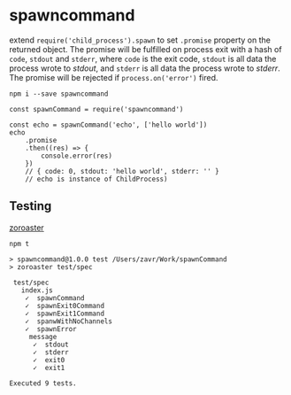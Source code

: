 # spawncommand

extend `require('child_process').spawn` to set `.promise` property
on the returned object. The promise will be fulfilled on process 
exit with a hash of `code`, `stdout` and `stderr`, where `code`
is the exit code, `stdout` is all data the process wrote to 
_stdout_, and `stderr` is all data the process wrote to _stderr_.
The promise will be rejected if `process.on('error')` fired.

```
npm i --save spawncommand
```

```
const spawnCommand = require('spawncommand')

const echo = spawnCommand('echo', ['hello world'])
echo
    .promise
    .then((res) => {
        console.error(res)
    })
    // { code: 0, stdout: 'hello world', stderr: '' }
    // echo is instance of ChildProcess)
```

## Testing

[zoroaster](https://www.npmjs.com/package/zoroaster)

```
npm t

> spawncommand@1.0.0 test /Users/zavr/Work/spawnCommand
> zoroaster test/spec

 test/spec
   index.js
    ✓  spawnCommand
    ✓  spawnExit0Command
    ✓  spawnExit1Command
    ✓  spanwWithNoChannels
    ✓  spawnError
     message
      ✓  stdout
      ✓  stderr
      ✓  exit0
      ✓  exit1

Executed 9 tests.

```

